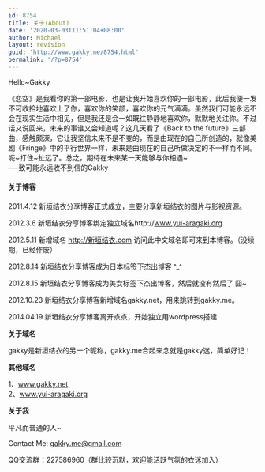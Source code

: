 ```yaml
---
id: 8754
title: 关于(About)
date: '2020-03-03T11:51:04+08:00'
author: Michael
layout: revision
guid: 'http://www.gakky.me/8754.html'
permalink: '/?p=8754'
---
```


Hello~Gakky

《恋空》是我看你的第一部电影，也是让我开始喜欢你的一部电影，此后我便一发不可收拾地喜欢上了你，喜欢你的笑颜，喜欢你的元气满满。虽然我们可能永远不会在现实生活中相见，但是我还是会一如既往静静地喜欢你，默默地关注你。不过话又说回来，未来的事谁又会知道呢？这几天看了《Back to the future》三部曲，感触颇深，它让我坚信未来不是不变的，而是由现在的自己所创造的，就像美剧《Fringe》中的平行世界一样，未来是由现在的自己所做决定的不一样而不同。呃~打住~扯远了。总之，期待在未来某一天能够与你相遇~  
—–致可能永远收不到信的Gakky

#### **关于博客**

2011.4.12 新垣结衣分享博客正式成立，主要分享新垣结衣的图片与影视资源。

2012.3.6 新垣结衣分享博客绑定独立域名http://www.yui-aragaki.org

2012.5.11 新增域名 http://新垣结衣.com 访问此中文域名即可来到本博客。（没续期，已经作废）

2012.8.14 新垣结衣分享博客成为日本标签下杰出博客 ^\_^

2012.8.15 新垣结衣分享博客成为美女标签下杰出博客，然后就没有然后了 囧~

2012.10.23 新垣结衣分享博客新增域名gakky.net，用来跳转到gakky.me。

2014.04.19 新垣结衣分享博客离开点点，开始独立用wordpress搭建

**关于域名**

gakky是新垣结衣的另一个昵称，gakky.me合起来念就是gakky迷，简单好记！

**其他域名**

1、www.gakky.net  
2、www.yui-aragaki.org

**关于我**

平凡而普通的人~

Contact Me: gakky.me@gmail.com

QQ交流群：227586960（群比较沉默，欢迎能活跃气氛的衣迷加入）

<audio controls="controls" style="display: none;"></audio>

<audio controls="controls" style="display: none;"></audio>